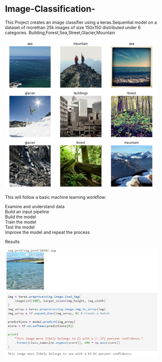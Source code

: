 # Image-Classification-

This Project creates an image classifier using a keras.Sequential model on a dataset of morethan 25k images of size 150x150 distributed under 6 categories.
Building,Forest,Sea,Street,Glacier,Mountain

<img src='Capture3.PNG'/>

This will follow a basic machine learning workflow:

Examine and understand data<br/>
Build an input pipeline<br/>
Build the model<br/>
Train the model<br/>
Test the model<br/>
Improve the model and repeat the process<br/>



Results <br/><br/>
<img src='Capture4.PNG'/>


